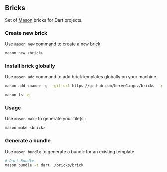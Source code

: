 ## Bricks

Set of [Mason](https://github.com/felangel/mason/tree/master/packages/mason_cli) bricks for Dart projects.

### Create new brick

Use `mason new` command to create a new brick 

```bash
mason new <brick>
```

### Install brick globally

Use `mason add` command to add brick templates globally on your machine.

```bash
mason add <name> -g --git-url https://github.com/herveGuigoz/bricks --git-path bricks/<name>

mason ls -g
```

### Usage

Use `mason make` to generate your file(s):

```bash
mason make <brick>
```

### Generate a bundle

Use `mason bundle` to generate a bundle for an existing template.

```bash
# Dart Bundle
mason bundle -t dart ./bricks/brick
```
